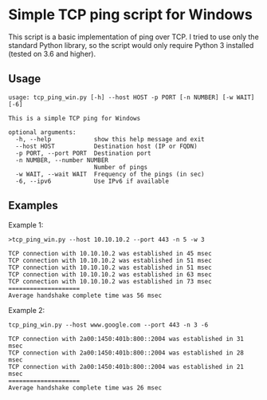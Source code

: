 # Simple TCP ping script for Windows
This script is a basic implementation of ping over TCP. I tried to use only the standard Python library, so the script would only require Python 3 installed (tested on 3.6 and higher). 

## Usage

```
usage: tcp_ping_win.py [-h] --host HOST -p PORT [-n NUMBER] [-w WAIT] [-6]

This is a simple TCP ping for Windows

optional arguments:
  -h, --help            show this help message and exit
  --host HOST           Destination host (IP or FQDN)
  -p PORT, --port PORT  Destination port
  -n NUMBER, --number NUMBER
                        Number of pings
  -w WAIT, --wait WAIT  Frequency of the pings (in sec)
  -6, --ipv6            Use IPv6 if available
```

## Examples
Example 1:
```
>tcp_ping_win.py --host 10.10.10.2 --port 443 -n 5 -w 3

TCP connection with 10.10.10.2 was established in 45 msec
TCP connection with 10.10.10.2 was established in 51 msec
TCP connection with 10.10.10.2 was established in 51 msec
TCP connection with 10.10.10.2 was established in 63 msec
TCP connection with 10.10.10.2 was established in 73 msec
====================
Average handshake complete time was 56 msec

```

Example 2:
```
tcp_ping_win.py --host www.google.com --port 443 -n 3 -6

TCP connection with 2a00:1450:401b:800::2004 was established in 31 msec
TCP connection with 2a00:1450:401b:800::2004 was established in 28 msec
TCP connection with 2a00:1450:401b:800::2004 was established in 21 msec
====================
Average handshake complete time was 26 msec

```
